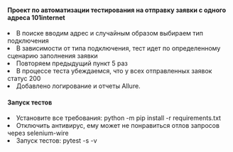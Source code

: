 <h4>Проект по автоматизации тестирования на отправку заявки с одного адреса 101internet</h4>
<li>В поиске вводим адрес и случайным образом выбираем тип подключения</li>
<li>В зависимости от типа подключения, тест идет по определенному сценарию заполнения заявки</li>
<li>Повторяем предыдущий пункт 5 раз</li>
<li>В процессе теста убеждаемся, что у всех отправленных заявок статус 200</li>
<li>Добавлено логирование и отчеты Allure.</li>
<h4>Запуск тестов</h4>
<li>Установите все требования: python -m pip install -r requirements.txt</li>
<li>Отключить антивирус, ему может не понравиться отлов запросов через selenium-wire</li>
<li>Запуск тестов: pytest -s -v</li>
